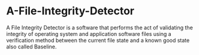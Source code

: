 # A-File-Integrity-Detector
A File Integrity Detector is a software that performs the act of validating the integrity of operating system and application software files using a verification method between the current file state and a known good state also called Baseline.
